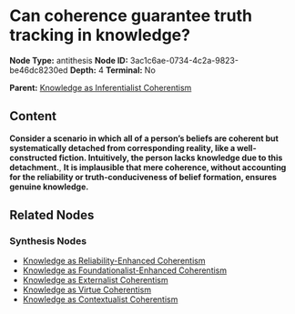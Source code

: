 # Can coherence guarantee truth tracking in knowledge?

**Node Type:** antithesis
**Node ID:** 3ac1c6ae-0734-4c2a-9823-be46dc8230ed
**Depth:** 4
**Terminal:** No

**Parent:** [Knowledge as Inferentialist Coherentism](knowledge-as-inferentialist-coherentism-synthesis-e58bf16a-980e-451a-a194-3fcb2d1145f2.md)

## Content

**Consider a scenario in which all of a person’s beliefs are coherent but systematically detached from corresponding reality, like a well-constructed fiction. Intuitively, the person lacks knowledge due to this detachment.**, **It is implausible that mere coherence, without accounting for the reliability or truth-conduciveness of belief formation, ensures genuine knowledge.**

## Related Nodes

### Synthesis Nodes

- [Knowledge as Reliability-Enhanced Coherentism](knowledge-as-reliability-enhanced-coherentism-synthesis-b1141259-674d-4a2c-b58d-bc3c8fd03a6d.md)
- [Knowledge as Foundationalist-Enhanced Coherentism](knowledge-as-foundationalist-enhanced-coherentism-synthesis-d685b30a-ab44-45a7-9009-aa3db21451e7.md)
- [Knowledge as Externalist Coherentism](knowledge-as-externalist-coherentism-synthesis-c000d2cf-1543-457d-9cdf-d5c03551baae.md)
- [Knowledge as Virtue Coherentism](knowledge-as-virtue-coherentism-synthesis-1ce3e418-910d-4bd4-9370-2d0e3140fbb9.md)
- [Knowledge as Contextualist Coherentism](knowledge-as-contextualist-coherentism-synthesis-9a087aaa-3a21-4b9f-8ff2-f940ba0c6701.md)
